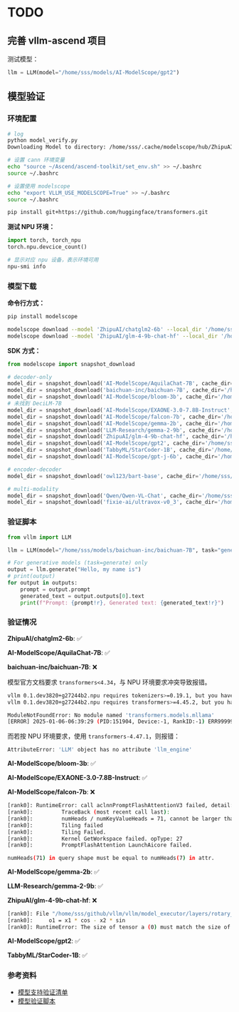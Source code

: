 # TODO

## 完善 vllm-ascend 项目

测试模型：

```python
llm = LLM(model="/home/sss/models/AI-ModelScope/gpt2")
```

## 模型验证

### 环境配置

```bash
# log
python model_verify.py
Downloading Model to directory: /home/sss/.cache/modelscope/hub/ZhipuAI/chatglm2-6b

# 设置 cann 环境变量
echo "source ~/Ascend/ascend-toolkit/set_env.sh" >> ~/.bashrc
source ~/.bashrc

# 设置使用 modelscope
echo "export VLLM_USE_MODELSCOPE=True" >> ~/.bashrc
source ~/.bashrc

pip install git+https://github.com/huggingface/transformers.git
```

**测试 NPU 环境：**

```python
import torch, torch_npu
torch.npu.devcice_count()
```

```bash
# 显示对应 npu 设备，表示环境可用
npu-smi info
```

### 模型下载

**命令行方式：**

```bash
pip install modelscope

modelscope download --model 'ZhipuAI/chatglm2-6b' --local_dir '/home/sss/models/ZhipuAI/chatglm2-6b' # 已验证
modelscope download --model 'ZhipuAI/glm-4-9b-chat-hf' --local_dir '/home/sss/models/ZhipuAI/glm-4-9b-chat-hf'
```

**SDK 方式：**

```python
from modelscope import snapshot_download

# decoder-only
model_dir = snapshot_download('AI-ModelScope/AquilaChat-7B', cache_dir='/home/sss/models')
model_dir = snapshot_download('baichuan-inc/baichuan-7B', cache_dir='/home/sss/models') # pip install "transformers<4.34" -U
model_dir = snapshot_download('AI-ModelScope/bloom-3b', cache_dir='/home/sss/models')
# 未找到 DeciLM-7B
model_dir = snapshot_download('AI-ModelScope/EXAONE-3.0-7.8B-Instruct', cache_dir='/home/sss/models')
model_dir = snapshot_download('AI-ModelScope/falcon-7b', cache_dir='/home/sss/models')
model_dir = snapshot_download('AI-ModelScope/gemma-2b', cache_dir='/home/sss/models')
model_dir = snapshot_download('LLM-Research/gemma-2-9b', cache_dir='/home/sss/models')
model_dir = snapshot_download('ZhipuAI/glm-4-9b-chat-hf', cache_dir='/home/sss/models')
model_dir = snapshot_download('AI-ModelScope/gpt2', cache_dir='/home/sss/models')
model_dir = snapshot_download('TabbyML/StarCoder-1B', cache_dir='/home/sss/models')
model_dir = snapshot_download('AI-ModelScope/gpt-j-6b', cache_dir='/home/sss/models')

# encoder-decoder
model_dir = snapshot_download('owl123/bart-base', cache_dir='/home/sss/models')

# multi-modality
model_dir = snapshot_download('Qwen/Qwen-VL-Chat', cache_dir='/home/sss/models')
model_dir = snapshot_download('fixie-ai/ultravox-v0_3', cache_dir='/home/sss/models')
```

### 验证脚本

```python
from vllm import LLM

llm = LLM(model="/home/sss/models/baichuan-inc/baichuan-7B", task="generate", trust_remote_code=True)

# For generative models (task=generate) only
output = llm.generate("Hello, my name is")
# print(output)
for output in outputs:
    prompt = output.prompt
    generated_text = output.outputs[0].text
    print(f"Prompt: {prompt!r}, Generated text: {generated_text!r}")
```

### 验证情况

**ZhipuAI/chatglm2-6b**: ✅

**AI-ModelScope/AquilaChat-7B**: ✅

**baichuan-inc/baichuan-7B**: ❌

模型官方文档要求 `transformers<4.34`，与 NPU 环境要求冲突导致报错。

```bash
vllm 0.1.dev3820+g27244b2.npu requires tokenizers>=0.19.1, but you have tokenizers 0.13.3 which is incompatible.
vllm 0.1.dev3820+g27244b2.npu requires transformers>=4.45.2, but you have transformers 4.33.3 which is incompatible.

ModuleNotFoundError: No module named 'transformers.models.mllama'
[ERROR] 2025-01-06-06:39:29 (PID:151904, Device:-1, RankID:-1) ERR99999 UNKNOWN applicaiton exception
```

而若按 NPU 环境要求，使用 `transformers-4.47.1`，则报错：

```bash
AttributeError: 'LLM' object has no attribute 'llm_engine'
```

**AI-ModelScope/bloom-3b**: ✅

**AI-ModelScope/EXAONE-3.0-7.8B-Instruct**: ✅

**AI-ModelScope/falcon-7b**: ❌

```bash
[rank0]: RuntimeError: call aclnnPromptFlashAttentionV3 failed, detail:EZ1001: [PID: 179252] 2025-01-08-02:11:31.602.007 PromptFlashAttention LaunchAicore failed.
[rank0]:         TraceBack (most recent call last):
[rank0]:         numHeads / numKeyValueHeads = 71, cannot be larger than 64[FUNC:SetTilingHeadNumRatio][FILE:prompt_flash_attention_tiling.cpp][LINE:1445]
[rank0]:         Tiling failed
[rank0]:         Tiling Failed.
[rank0]:         Kernel GetWorkspace failed. opType: 27
[rank0]:         PromptFlashAttention LaunchAicore failed.

numHeads(71) in query shape must be equal to numHeads(7) in attr.
```

**AI-ModelScope/gemma-2b**: ✅

**LLM-Research/gemma-2-9b**: ✅

**ZhipuAI/glm-4-9b-chat-hf**: ❌

```bash
[rank0]: File "/home/sss/github/vllm/vllm/model_executor/layers/rotary_embedding.py", line 66, in _apply_rotary_emb
[rank0]:     o1 = x1 * cos - x2 * sin
[rank0]: RuntimeError: The size of tensor a (0) must match the size of tensor b (64) at non-singleton dimension 2
```

**AI-ModelScope/gpt2**: ✅

**TabbyML/StarCoder-1B**: ✅

### 参考资料

- [<u>模型支持验证清单</u>](https://github.com/cosdt/vllm/tree/main/model_support)
- [<u>模型验证脚本</u>](https://docs.vllm.ai/en/stable/models/supported_models.html#modelscope)
